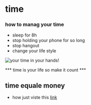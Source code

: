 # time
  
### how to manag your time 

* sleep for 8h
* stop holding your phone for so long
* stop hangout
* change your life style  

![your time in your hands!](https://cdn.corporatefinanceinstitute.com/assets/time-management.jpg)


*** time is your life so make it count *** 


## time equale money 
- how just viste this [link](https://corporatefinanceinstitute.com/resources/careers/soft-skills/time-management-list-tips/)
